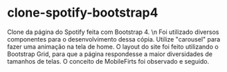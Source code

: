 # clone-spotify-bootstrap4
Clone da página do Spotify feita com Bootstrap 4. \n
Foi utilizado diversos componentes para o desenvolvimento dessa cópia. 
Utilize "carousel" para fazer uma animação na tela de home. 
O layout do site foi feito utilizando o Bootstrap Grid, para que a página respondesse a maior diversidades de tamanhos de telas.
O conceito de MobileFirts foi observado e seguido.
